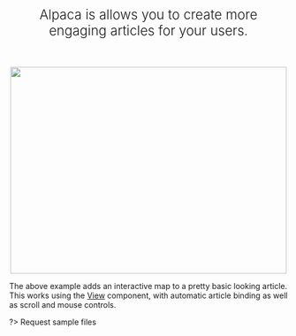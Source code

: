 <h2 style="font-weight:300; font-size:1.5rem; text-align: center;">
Alpaca is allows you to create more engaging articles for your users.
</h2>
<br/>

<p style="text-align: center">
  <img src="https://assets.alpacamaps.com/assets/alpaca/alpaca-article-scroll-hover.webp" width="500" height="374" />
</p>

The above example adds an interactive map to a pretty basic looking article.
This works using the [View](view) component, with automatic article binding as
well as scroll and mouse controls.

?> Request sample files
